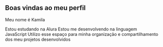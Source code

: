 ## Boas vindas ao meu perfil

Meu nome é Kamila

Estou estudando na Alura
Estou me desenvolvendo na linguagem JavaScript
Utilizo esse espaço para minha organização e compartilhamento dos meu projetos desenvolvidos
